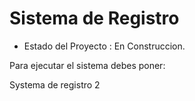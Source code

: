 <h1>Sistema de Registro</h1>

-  Estado del Proyecto : En Construccion.
  
Para ejecutar el sistema debes poner:

Systema de registro 2
